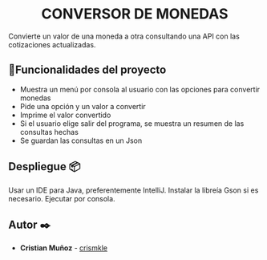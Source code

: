 <h1 align="center"> CONVERSOR DE MONEDAS </h1>

Convierte un valor de una moneda a otra consultando una API con las cotizaciones actualizadas.

## :hammer:Funcionalidades del proyecto
- Muestra un menú por consola al usuario con las opciones para convertir monedas
- Pide una opción y un valor a convertir
- Imprime el valor convertido
- Si el usuario elige salir del programa, se muestra un resumen de las consultas hechas
- Se guardan las consultas en un Json


## Despliegue 📦

Usar un IDE para Java, preferentemente IntelliJ.
Instalar la libreía Gson si es necesario.
Ejecutar por consola.


## Autor ✒️
* **Cristian Muñoz** - [crismkle](https://github.com/crismkle)



